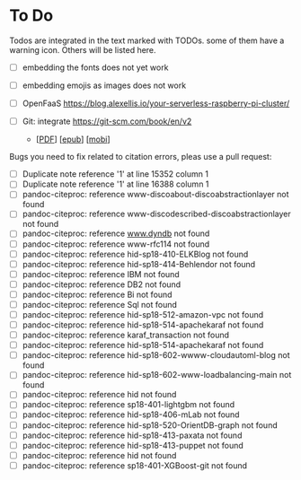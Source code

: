 # To Do

Todos are integrated in the text marked with TODOs. some of them have
a warning icon. Others will be listed here.

- [ ] embedding the fonts does not yet work
- [ ] embedding emojis as images does not work
- [ ] OpenFaaS <https://blog.alexellis.io/your-serverless-raspberry-pi-cluster/>
- [ ] Git: integrate <https://git-scm.com/book/en/v2>

  - [[PDF](https://github.com/progit/progit2/releases/download/2.1.61/progit.pdf)]
    [[epub](https://github.com/progit/progit2/releases/download/2.1.61/progit.epub)]
    [[mobi](https://github.com/progit/progit2/releases/download/2.1.61/progit.mobi)]

Bugs you need to fix related to citation errors, pleas use a pull request:

- [ ] Duplicate note reference '1' at line 15352 column 1
- [ ] Duplicate note reference '1' at line 16388 column 1
- [ ] pandoc-citeproc: reference www-discoabout-discoabstractionlayer not found
- [ ] pandoc-citeproc: reference www-discodescribed-discoabstractionlayer not found
- [ ] pandoc-citeproc: reference www.dyndb not found
- [ ] pandoc-citeproc: reference www-rfc114 not found
- [ ] pandoc-citeproc: reference hid-sp18-410-ELKBlog not found
- [ ] pandoc-citeproc: reference hid-sp18-414-Behlendor not found
- [ ] pandoc-citeproc: reference IBM not found
- [ ] pandoc-citeproc: reference DB2 not found
- [ ] pandoc-citeproc: reference Bi not found
- [ ] pandoc-citeproc: reference Sql not found
- [ ] pandoc-citeproc: reference hid-sp18-512-amazon-vpc not found
- [ ] pandoc-citeproc: reference hid-sp18-514-apachekaraf not found
- [ ] pandoc-citeproc: reference karaf_transaction not found
- [ ] pandoc-citeproc: reference hid-sp18-514-apachekaraf not found
- [ ] pandoc-citeproc: reference hid-sp18-602-wwww-cloudautoml-blog not found
- [ ] pandoc-citeproc: reference hid-sp18-602-www-loadbalancing-main not found
- [ ] pandoc-citeproc: reference hid not found
- [ ] pandoc-citeproc: reference sp18-401-lightgbm not found
- [ ] pandoc-citeproc: reference hid-sp18-406-mLab not found
- [ ] pandoc-citeproc: reference hid-sp18-520-OrientDB-graph not found
- [ ] pandoc-citeproc: reference hid-sp18-413-paxata not found
- [ ] pandoc-citeproc: reference hid-sp18-413-puppet not found
- [ ] pandoc-citeproc: reference hid not found
- [ ] pandoc-citeproc: reference sp18-401-XGBoost-git not found
